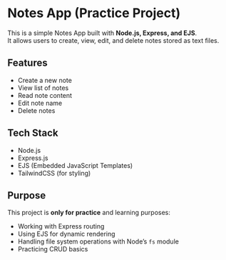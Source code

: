 # Notes App (Practice Project)

This is a simple Notes App built with **Node.js, Express, and EJS**.  
It allows users to create, view, edit, and delete notes stored as text files.

## Features
- Create a new note
- View list of notes
- Read note content
- Edit note name
- Delete notes

## Tech Stack
- Node.js
- Express.js
- EJS (Embedded JavaScript Templates)
- TailwindCSS (for styling)

## Purpose
This project is **only for practice** and learning purposes:
- Working with Express routing
- Using EJS for dynamic rendering
- Handling file system operations with Node’s `fs` module
- Practicing CRUD basics
